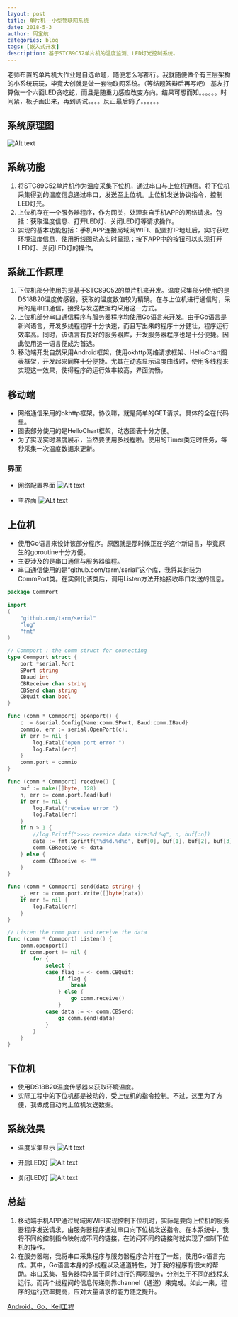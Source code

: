 ```yaml
---
layout: post
title: 单片机——小型物联网系统
date: 2018-5-3
author: 周宝航
categories: blog
tags: [嵌入式开发]
description: 基于STC89C52单片机的温度监测、LED灯光控制系统。
---
```


老师布置的单片机大作业是自选命题，随便怎么写都行。我就随便做个有三层架构的小系统玩玩，毕竟大创就是做一套物联网系统。（等结题答辩后再写吧）
基友打算做一个六面LED贪吃蛇，而且是随重力感应改变方向。结果可想而知。。。。。。时间紧，板子画出来，再到调试。。。。反正最后鸽了。。。。。。

## 系统原理图
![Alt text](/img/2018-05-3-单片机大作业-系统原理图.png)

## 系统功能
1. 将STC89C52单片机作为温度采集下位机，通过串口与上位机通信。将下位机采集得到的温度信息通过串口，发送至上位机。上位机发送协议指令，控制LED灯光。
2. 上位机存在一个服务器程序，作为网关，处理来自手机APP的网络请求。包括：获取温度信息、打开LED灯、关闭LED灯等请求操作。
3. 实现的基本功能包括：手机APP连接局域网WIFI、配置好IP地址后，实时获取环境温度信息，使用折线图动态实时呈现；按下APP中的按钮可以实现打开LED灯、关闭LED灯的操作。

## 系统工作原理
1. 下位机部分使用的是基于STC89C52的单片机来开发。温度采集部分使用的是DS18B20温度传感器，获取的温度数值较为精确。在与上位机进行通信时，采用的是串口通信，接受与发送数据均采用这一方式。
2. 上位机部分串口通信程序与服务器程序均使用Go语言来开发。由于Go语言是新兴语言，开发多线程程序十分快速，而且写出来的程序十分健壮，程序运行效率高。同时，该语言有良好的服务器库，开发服务器程序也是十分便捷。因此使用这一语言便成为首选。
3. 移动端开发自然采用Android框架，使用okhttp网络请求框架、HelloChart图表框架，开发起来同样十分便捷。尤其在动态显示温度曲线时，使用多线程来实现这一效果，使得程序的运行效率较高，界面流畅。

## 移动端
- 网络通信采用的okhttp框架。协议嘛，就是简单的GET请求。具体的全在代码里。
- 图表部分使用的是HelloChart框架，动态图表十分方便。
- 为了实现实时温度展示，当然要使用多线程啦。使用的Timer类定时任务，每秒采集一次温度数据来更新。

### 界面
- 网络配置界面
![Alt text](/img/2018-05-3-单片机大作业-网络配置界面.png)

- 主界面
![ALt text](/img/2018-05-3-单片机大作业-主界面.png)

## 上位机
- 使用Go语言来设计该部分程序。原因就是那时候正在学这个新语言，毕竟原生的goroutine十分方便。
- 主要涉及的是串口通信与服务器编程。
- 串口通信使用的是“github.com/tarm/serial”这个库，我将其封装为CommPort类。在实例化该类后，调用Listen方法开始接收串口发送的信息。

```Go
package CommPort

import
(
	"github.com/tarm/serial"
	"log"
	"fmt"
)

// Commport : the comm struct for connecting
type Commport struct {
	port *serial.Port
	SPort string
	IBaud int
	CBReceive chan string
	CBSend chan string
	CBQuit chan bool
}

func (comm * Commport) openport() {
	c := &serial.Config{Name:comm.SPort, Baud:comm.IBaud}
	commio, err := serial.OpenPort(c);
	if err != nil {
		log.Fatal("open port error ")
		log.Fatal(err)
	}
	comm.port = commio
}

func (comm * Commport) receive() {
	buf := make([]byte, 128)
	n, err := comm.port.Read(buf)
	if err != nil {
		log.Fatal("receive error ")
		log.Fatal(err)
	}
	if n > 1 {
		//log.Printf(">>>> reveice data size:%d %q", n, buf[:n])
		data := fmt.Sprintf("%d%d.%d%d", buf[0], buf[1], buf[2], buf[3])
		comm.CBReceive <- data
	} else {
		comm.CBReceive <- ""
	}
}

func (comm * Commport) send(data string) {
	_, err := comm.port.Write([]byte(data))
	if err != nil {
		log.Fatal(err)
	}
}

// Listen the comm port and receive the data
func (comm * Commport) Listen() {
	comm.openport()
	if comm.port != nil {
		for {
			select {
			case flag := <- comm.CBQuit:
				if flag {
					break
				} else {
					go comm.receive()
				}
			case data := <- comm.CBSend:
				go comm.send(data)
			}
		}
	}
}
```

## 下位机
- 使用DS18B20温度传感器来获取环境温度。
- 实际工程中的下位机都是被动的，受上位机的指令控制。不过，这里为了方便，我做成自动向上位机发送数据。

## 系统效果
- 温度采集显示
![Alt text](/img/2018-05-3-单片机大作业-温度采集显示.png)

- 开启LED灯
![Alt text](/img/2018-05-3-单片机大作业-开启LED.png)

- 关闭LED灯
![Alt text](/img/2018-05-3-单片机大作业-关闭LED.png)

## 总结

1. 移动端手机APP通过局域网WIFI实现控制下位机时，实际是要向上位机的服务器程序发送请求，由服务器程序通过串口向下位机发送指令。在本系统中，我将不同的控制指令映射成不同的链接，在访问不同的链接时就实现了控制下位机的操作。
2. 在服务器端，我将串口采集程序与服务器程序合并在了一起，使用Go语言完成。其中，Go语言本身的多线程以及通道特性，对于我的程序有很大的帮助。串口采集、服务器程序属于同时进行的两项服务，分别处于不同的线程来运行。而两个线程间的信息传递则靠channel（通道）来完成。如此一来，程序的运行效率提高，应对大量请求的能力随之提升。

[Android、Go、Keil工程](/docs/Android.Go.Keil工程.zip)









